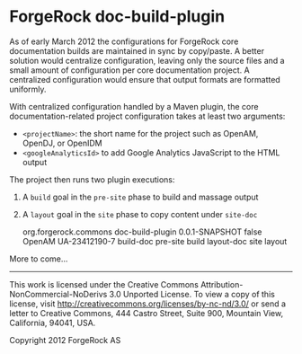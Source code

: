 # ForgeRock doc-build-plugin

As of early March 2012 the configurations for ForgeRock core documentation
builds are maintained in sync by copy/paste. A better solution would centralize
configuration, leaving only the source files and a small amount of
configuration per core documentation project. A centralized configuration would
ensure that output formats are formatted uniformly.

With centralized configuration handled by a Maven plugin, the core
documentation-related project configuration takes at least two arguments:

*   `<projectName>`: the short name for the project such as OpenAM, OpenDJ,
    or OpenIDM
*   `<googleAnalyticsId>` to add Google Analytics JavaScript to the HTML
    output

The project then runs two plugin executions:

1.  A `build` goal in the `pre-site` phase to build and massage output
2.  A `layout` goal in the `site` phase to copy content under
    `site-doc`

    <build>
      <plugins>
       <plugin>
        <groupId>org.forgerock.commons</groupId>
        <artifactId>doc-build-plugin</artifactId>
        <version>0.0.1-SNAPSHOT</version>
        <inherited>false</inherited>
        <configuration>
         <projectName>OpenAM</projectName>
         <googleAnalyticsId>UA-23412190-7</googleAnalyticsId>
        </configuration>
        <executions>
         <execution>
          <id>build-doc</id>
          <phase>pre-site</phase>
          <goals>
           <goal>build</goal>
          </goals>
         </execution>
         <execution>
          <id>layout-doc</id>
          <phase>site</phase>
          <goals>
           <goal>layout</goal>
          </goals>
         </execution>
        </executions>
       </plugin>
      </plugins>
    </build>

More to come...

* * *
This work is licensed under the Creative Commons
Attribution-NonCommercial-NoDerivs 3.0 Unported License.
To view a copy of this license, visit
<http://creativecommons.org/licenses/by-nc-nd/3.0/>
or send a letter to Creative Commons, 444 Castro Street,
Suite 900, Mountain View, California, 94041, USA.

Copyright 2012 ForgeRock AS
